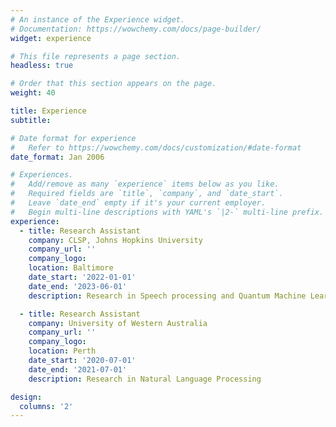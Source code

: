 ```yaml
---
# An instance of the Experience widget.
# Documentation: https://wowchemy.com/docs/page-builder/
widget: experience

# This file represents a page section.
headless: true

# Order that this section appears on the page.
weight: 40

title: Experience
subtitle:

# Date format for experience
#   Refer to https://wowchemy.com/docs/customization/#date-format
date_format: Jan 2006

# Experiences.
#   Add/remove as many `experience` items below as you like.
#   Required fields are `title`, `company`, and `date_start`.
#   Leave `date_end` empty if it's your current employer.
#   Begin multi-line descriptions with YAML's `|2-` multi-line prefix.
experience:
  - title: Research Assistant
    company: CLSP, Johns Hopkins University
    company_url: ''
    company_logo: 
    location: Baltimore
    date_start: '2022-01-01'
    date_end: '2023-06-01'
    description: Research in Speech processing and Quantum Machine Learning

  - title: Research Assistant
    company: University of Western Australia
    company_url: ''
    company_logo:
    location: Perth
    date_start: '2020-07-01'
    date_end: '2021-07-01'
    description: Research in Natural Language Processing

design:
  columns: '2'
---
```

